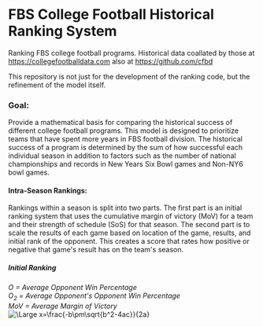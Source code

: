 # FBS College Football Historical Ranking System
Ranking FBS college football programs. Historical data coallated by those at
https://collegefootballdata.com also at https://github.com/cfbd

This repository is not just for the development of the ranking code, but the
refinement of the model itself.

### Goal:
Provide a mathematical basis for comparing the historical success of  different
college football programs. This model is designed to prioritize teams that have
spent more years in FBS football division. The historical success of a program
is determined by the sum of how successful each individual season in addition to
factors such as the number of national championships and records in New Years
Six Bowl games and Non-NY6 bowl games.

#### Intra-Season Rankings:
Rankings within a season is split into two parts. The first part is an initial
ranking system that uses the cumulative margin of victory (MoV) for a team and
their strength of schedule (SoS) for that season. The second part is to scale
the results of each game based on location of the game, results, and initial
rank of the opponent. This creates a score that rates how positive or negative
that game's result has on the team's season.

##### Initial Ranking
*O = Average Opponent Win Percentage*  
*O<sub>2</sub> = Average Opponent's Opponent Win Percentage*  
*MoV = Average Margin of Victory*  
<img src="https://latex.codecogs.com/svg.latex?\Large&space;Initial\,Ranking\,Score=MoV\,\frac{(2O)+O_2}{3}" title="\Large x=\frac{-b\pm\sqrt{b^2-4ac}}{2a}" />
